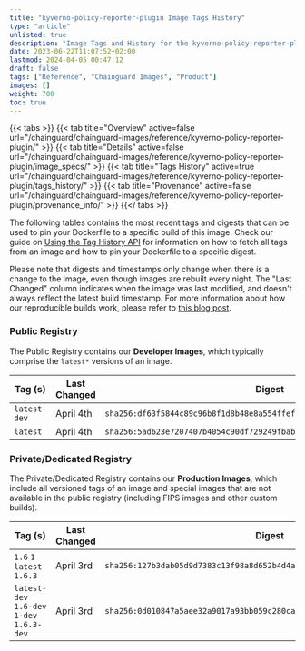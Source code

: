 ```yaml
---
title: "kyverno-policy-reporter-plugin Image Tags History"
type: "article"
unlisted: true
description: "Image Tags and History for the kyverno-policy-reporter-plugin Chainguard Image"
date: 2023-06-22T11:07:52+02:00
lastmod: 2024-04-05 00:47:12
draft: false
tags: ["Reference", "Chainguard Images", "Product"]
images: []
weight: 700
toc: true
---
```


{{< tabs >}}
{{< tab title="Overview" active=false url="/chainguard/chainguard-images/reference/kyverno-policy-reporter-plugin/" >}}
{{< tab title="Details" active=false url="/chainguard/chainguard-images/reference/kyverno-policy-reporter-plugin/image_specs/" >}}
{{< tab title="Tags History" active=true url="/chainguard/chainguard-images/reference/kyverno-policy-reporter-plugin/tags_history/" >}}
{{< tab title="Provenance" active=false url="/chainguard/chainguard-images/reference/kyverno-policy-reporter-plugin/provenance_info/" >}}
{{</ tabs >}}

The following tables contains the most recent tags and digests that can be used to pin your Dockerfile to a specific build of this image. Check our guide on [Using the Tag History API](/chainguard/chainguard-images/using-the-tag-history-api/) for information on how to fetch all tags from an image and how to pin your Dockerfile to a specific digest.

Please note that digests and timestamps only change when there is a change to the image, even though images are rebuilt every night. The "Last Changed" column indicates when the image was last modified, and doesn't always reflect the latest build timestamp. For more information about how our reproducible builds work, please refer to [this blog post](https://www.chainguard.dev/unchained/reproducing-chainguards-reproducible-image-builds).

### Public Registry
The Public Registry contains our **Developer Images**, which typically comprise the `latest*` versions of an image.

| Tag (s)       | Last Changed | Digest                                                                    |
|---------------|--------------|---------------------------------------------------------------------------|
|  `latest-dev` | April 4th    | `sha256:df63f5844c89c96b8f1d8b48e8a554ffefd1c31962caf1038b72306f9840ff57` |
|  `latest`     | April 4th    | `sha256:5ad623e7207407b4054c90df729249fbabd454382024958c837ab47e6411aa02` |


### Private/Dedicated Registry
The Private/Dedicated Registry contains our **Production Images**, which include all versioned tags of an image and special images that are not available in the public registry (including FIPS images and other custom builds).

| Tag (s)                                     | Last Changed | Digest                                                                    |
|---------------------------------------------|--------------|---------------------------------------------------------------------------|
|  `1.6` `1` `latest` `1.6.3`                 | April 3rd    | `sha256:127b3dab05d9d7383c13f98a8d652b4d4a29fbe55bd6df96ccb9eddf96e48c2f` |
|  `latest-dev` `1.6-dev` `1-dev` `1.6.3-dev` | April 3rd    | `sha256:0d010847a5aee32a9017a93bb059c280ca1660775d9cc1325cc7b5af897ae9fb` |

